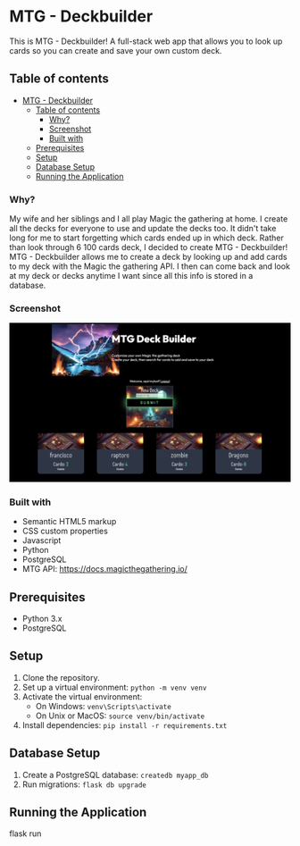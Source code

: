 # MTG - Deckbuilder

This is MTG - Deckbuilder! A full-stack web app that allows you to look up cards so you can create and save your own custom deck. 

## Table of contents

- [MTG - Deckbuilder](#mtg---deckbuilder)
  - [Table of contents](#table-of-contents)
    - [Why?](#why)
    - [Screenshot](#screenshot)
    - [Built with](#built-with)
  - [Prerequisites](#prerequisites)
  - [Setup](#setup)
  - [Database Setup](#database-setup)
  - [Running the Application](#running-the-application)

### Why?
My wife and her siblings and I all play Magic the gathering at home. I create all the decks for everyone to use and update the decks too. It didn't take long for me to start forgetting which cards ended up in which deck. Rather than look through 6 100 cards deck, I decided to create MTG - Deckbuilder! MTG - Deckbuilder allows me to create a deck by looking up and add cards to my deck with the Magic the gathering API. I then can come back and look at my deck or decks anytime I want since all this info is stored in a database. 

### Screenshot

![Overlook of project](static/images/mtgUpdateHomeStatic.png)


### Built with

- Semantic HTML5 markup
- CSS custom properties
- Javascript
- Python
- PostgreSQL
- MTG API: https://docs.magicthegathering.io/

## Prerequisites
- Python 3.x
- PostgreSQL

## Setup

1. Clone the repository.
2. Set up a virtual environment: `python -m venv venv`
3. Activate the virtual environment:
    - On Windows: `venv\Scripts\activate`
    - On Unix or MacOS: `source venv/bin/activate`
4. Install dependencies: `pip install -r requirements.txt`

## Database Setup

1. Create a PostgreSQL database: `createdb myapp_db`
2. Run migrations: `flask db upgrade`

## Running the Application


flask run




